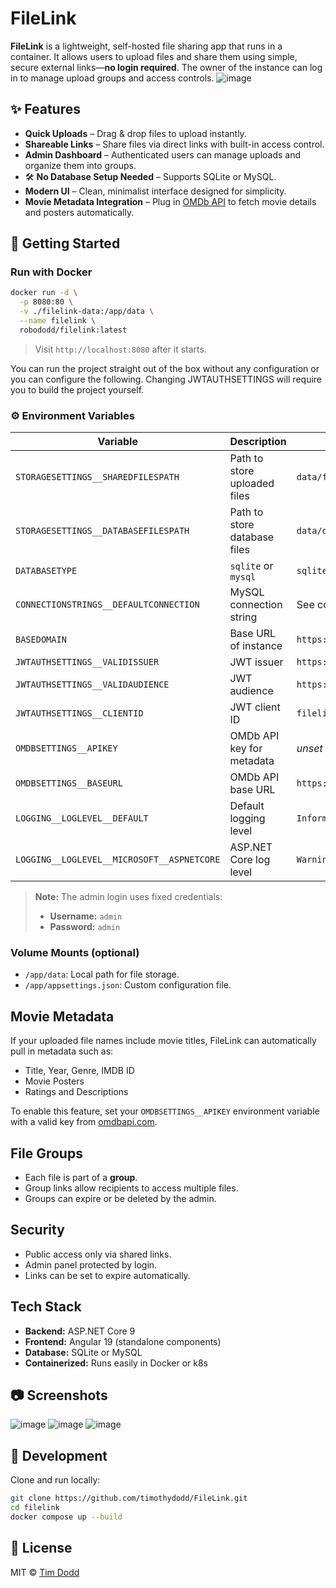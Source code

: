 #  FileLink

**FileLink** is a lightweight, self-hosted file sharing app that runs in a container. It allows users to upload files and share them using simple, secure external links—**no login required**. The owner of the instance can log in to manage upload groups and access controls.
![image](https://github.com/user-attachments/assets/7b581dca-7d33-4295-9670-689f7ccf2902)


## ✨ Features

*  **Quick Uploads** – Drag & drop files to upload instantly.
*  **Shareable Links** – Share files via direct links with built-in access control.
*  **Admin Dashboard** – Authenticated users can manage uploads and organize them into groups.
* 🛠 **No Database Setup Needed** – Supports SQLite or MySQL.
*  **Modern UI** – Clean, minimalist interface designed for simplicity.
*  **Movie Metadata Integration** – Plug in [OMDb API](https://www.omdbapi.com/) to fetch movie details and posters automatically.

## 🚀 Getting Started

### Run with Docker

```bash
docker run -d \
  -p 8080:80 \
  -v ./filelink-data:/app/data \
  --name filelink \
  robododd/filelink:latest
```

> Visit `http://localhost:8080` after it starts.

You can run the project straight out of the box without any configuration or you can configure the following. Changing JWTAUTHSETTINGS will require you to build the project yourself.
### ⚙️ Environment Variables

| Variable                                   | Description                  | Default                    |
| ------------------------------------------ | ---------------------------- | -------------------------- |
| `STORAGESETTINGS__SHAREDFILESPATH`         | Path to store uploaded files | `data/files`               |
| `STORAGESETTINGS__DATABASEFILESPATH`       | Path to store database files | `data/db`                  |
| `DATABASETYPE`                             | `sqlite` or `mysql`          | `sqlite`                   |
| `CONNECTIONSTRINGS__DEFAULTCONNECTION`     | MySQL connection string      | See config                 |
| `BASEDOMAIN`                               | Base URL of instance         | `https://localhost:7065`   |
| `JWTAUTHSETTINGS__VALIDISSUER`             | JWT issuer                   | `https://www.filelink.com` |
| `JWTAUTHSETTINGS__VALIDAUDIENCE`           | JWT audience                 | `https://www.filelink.com` |
| `JWTAUTHSETTINGS__CLIENTID`                | JWT client ID                | `filelink`                 |
| `OMDBSETTINGS__APIKEY`                     | OMDb API key for metadata    | *unset*                    |
| `OMDBSETTINGS__BASEURL`                    | OMDb API base URL            | `https://www.omdbapi.com/` |
| `LOGGING__LOGLEVEL__DEFAULT`               | Default logging level        | `Information`              |
| `LOGGING__LOGLEVEL__MICROSOFT__ASPNETCORE` | ASP.NET Core log level       | `Warning`                  |

> **Note:** The admin login uses fixed credentials:
>
> * **Username:** `admin`
> * **Password:** `admin`

### Volume Mounts (optional)

* `/app/data`: Local path for file storage.
* `/app/appsettings.json`: Custom configuration file.

##  Movie Metadata

If your uploaded file names include movie titles, FileLink can automatically pull in metadata such as:

* Title, Year, Genre, IMDB ID
* Movie Posters
* Ratings and Descriptions

To enable this feature, set your `OMDBSETTINGS__APIKEY` environment variable with a valid key from [omdbapi.com](https://www.omdbapi.com/apikey.aspx).

##  File Groups

* Each file is part of a **group**.
* Group links allow recipients to access multiple files.
* Groups can expire or be deleted by the admin.

##  Security

* Public access only via shared links.
* Admin panel protected by login.
* Links can be set to expire automatically.

##  Tech Stack

* **Backend:** ASP.NET Core 9
* **Frontend:** Angular 19 (standalone components)
* **Database:** SQLite or MySQL
* **Containerized:** Runs easily in Docker or k8s

## 📷 Screenshots

![image](https://github.com/user-attachments/assets/a317c83d-0201-4aaa-a3c9-6ffca556e786)
![image](https://github.com/user-attachments/assets/ef7c92a8-a640-4bd4-9b93-d04bd4fac86a)
![image](https://github.com/user-attachments/assets/746d7edf-315d-49e7-a6cf-c7d1791b1bfb)


## 🧪 Development

Clone and run locally:

```bash
git clone https://github.com/timothydodd/FileLink.git
cd filelink
docker compose up --build
```

## 📄 License

MIT © [Tim Dodd](https://github.com/timothydodd)
